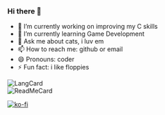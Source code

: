 ### Hi there 👋

<!--
**c0deisme/c0deisme** is a ✨ _special_ ✨ repository because its `README.md` (this file) appears on your GitHub profile.
-->

- 🔭 I’m currently working on improving my C skills
- 🌱 I’m currently learning Game Development
- 💬 Ask me about cats, i luv em
- 📫 How to reach me: github or email
- 😄 Pronouns: coder
- ⚡ Fun fact: i like floppies

![LangCard](https://github-readme-stats.vercel.app/api/top-langs/?username=c0deisme&theme=synthwave)  
![ReadMeCard](https://github-readme-stats.vercel.app/api?username=c0deisme&show_icons=true&theme=synthwave)  

[![ko-fi](https://ko-fi.com/img/githubbutton_sm.svg)](https://ko-fi.com/R6R24G3PJ)
